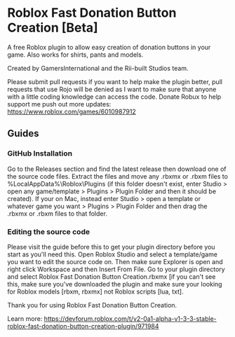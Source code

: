 # Roblox Fast Donation Button Creation [Beta]
A free Roblox plugin to allow easy creation of donation buttons in your game. Also works for shirts, pants and models.

Created by GamersInternational and the Rii-built Studios team.

Please submit pull requests if you want to help make the plugin better, pull requests that use Rojo will be denied as I want to make sure that anyone with a little coding knowledge can access the code. Donate Robux to help support me push out more updates: https://www.roblox.com/games/6010987912

## Guides

### GitHub Installation

Go to the Releases section and find the latest release then download one of the source code files. Extract the files and move any .rbxmx or .rbxm files to %LocalAppData%\Roblox\Plugins (if this folder doesn't exist, enter Studio > open any game/template > Plugins > Plugin Folder and then it should be created). If your on Mac, instead enter Studio > open a template or whatever game you want > Plugins > Plugin Folder and then drag the .rbxmx or .rbxm files to that folder.

### Editing the source code

Please visit the guide before this to get your plugin directory before you start as you'll need this. Open Roblox Studio and select a template/game you want to edit the source code on. Then make sure Explorer is open and right click Workspace and then Insert From File. Go to your plugin directory and select Roblox Fast Donation Button Creation.rbxmx [if you can't see this, make sure you've downloaded the plugin and make sure your looking for Roblox models [rbxm, rbxmx] not Roblox scripts [lua, txt].

Thank you for using Roblox Fast Donation Button Creation.

Learn more: https://devforum.roblox.com/t/v2-0a1-alpha-v1-3-3-stable-roblox-fast-donation-button-creation-plugin/971984